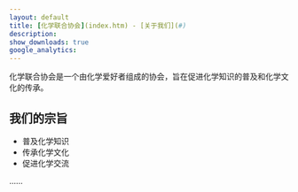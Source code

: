 ```yaml
---
layout: default
title: [化学联合协会](index.htm) - [关于我们](#)
description: 
show_downloads: true
google_analytics:
---
```


化学联合协会是一个由化学爱好者组成的协会，旨在促进化学知识的普及和化学文化的传承。

## 我们的宗旨

- 普及化学知识
- 传承化学文化
- 促进化学交流

......
